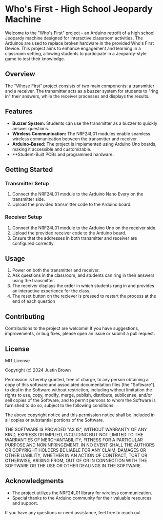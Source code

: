 # Who's First - High School Jeopardy Machine

Welcome to the "Who's First" project – an Arduino retrofit of a high school Jeopardy machine designed for interactive classroom activities. The Arduinos are used to replace broken hardware in the provided Who's First Device. This project aims to enhance engagement and learning in a classroom setting, allowing students to participate in a Jeopardy-style game to test their knowledge.

## Overview

The "Whose First" project consists of two main components: a transmitter and a receiver. The transmitter acts as a buzzer system for students to "ring in" their answers, while the receiver processes and displays the results.

## Features

- **Buzzer System:** Students can use the transmitter as a buzzer to quickly answer questions.
- **Wireless Communication:** The NRF24L01 modules enable seamless wireless communication between the transmitter and receiver.
- **Arduino-Based:** The project is implemented using Arduino Uno boards, making it accessible and customizable.
- **Student-Built PCBs and programmed hardware.

## Getting Started

### Transmitter Setup

1. Connect the NRF24L01 module to the Arduino Nano Every on the transmitter side.
2. Upload the provided transmitter code to the Arduino board.
   

### Receiver Setup

1. Connect the NRF24L01 module to the Arduino Uno on the receiver side.
2. Upload the provided receiver code to the Arduino board.
3. Ensure that the addresses in both transmitter and receiver are configured correctly.

## Usage

1. Power on both the transmitter and receiver.
2. Ask questions in the classroom, and students can ring in their answers using the transmitter.
3. The receiver displays the order in which students rang in and provides an interactive experience for the class.
4. The reset button on the reciever is pressed to restart the process at the end of each question

## Contributing

Contributions to the project are welcome! If you have suggestions, improvements, or bug fixes, please open an issue or submit a pull request.

## License

MIT License

Copyright (c) 2024 Justin Brown

Permission is hereby granted, free of charge, to any person obtaining a copy
of this software and associated documentation files (the "Software"), to deal
in the Software without restriction, including without limitation the rights
to use, copy, modify, merge, publish, distribute, sublicense, and/or sell
copies of the Software, and to permit persons to whom the Software is
furnished to do so, subject to the following conditions:

The above copyright notice and this permission notice shall be included in all
copies or substantial portions of the Software.

THE SOFTWARE IS PROVIDED "AS IS", WITHOUT WARRANTY OF ANY KIND, EXPRESS OR
IMPLIED, INCLUDING BUT NOT LIMITED TO THE WARRANTIES OF MERCHANTABILITY,
FITNESS FOR A PARTICULAR PURPOSE AND NONINFRINGEMENT. IN NO EVENT SHALL THE
AUTHORS OR COPYRIGHT HOLDERS BE LIABLE FOR ANY CLAIM, DAMAGES OR OTHER
LIABILITY, WHETHER IN AN ACTION OF CONTRACT, TORT OR OTHERWISE, ARISING FROM,
OUT OF OR IN CONNECTION WITH THE SOFTWARE OR THE USE OR OTHER DEALINGS IN THE
SOFTWARE.

## Acknowledgments

- The project utilizes the NRF24L01 library for wireless communication.
- Special thanks to the Arduino community for their valuable resources and support.

If you have any questions or need assistance, feel free to reach out.
